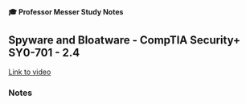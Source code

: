 #### 🎓 Professor Messer Study Notes

## Spyware and Bloatware  - CompTIA Security+ SY0-701 - 2.4

[Link to video]()

### Notes